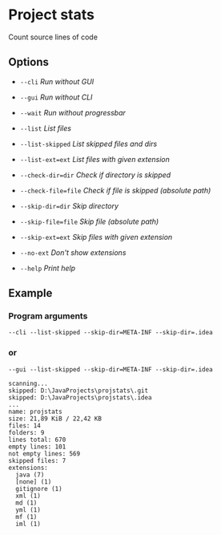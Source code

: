 # Project stats
Count source lines of code
## Options

* `--cli` *Run without GUI*

* `--gui` *Run without CLI*

* `--wait` *Run without progressbar*

* `--list` *List files*

* `--list-skipped` *List skipped files and dirs*

* `--list-ext=ext` *List files with given extension*

* `--check-dir=dir` *Check if directory is skipped*

* `--check-file=file` *Check if file is skipped (absolute path)*

* `--skip-dir=dir` *Skip directory*

* `--skip-file=file` *Skip file (absolute path)*

* `--skip-ext=ext` *Skip files with given extension*

* `--no-ext` *Don't show extensions*

* `--help` *Print help*

## Example
### Program arguments
`--cli --list-skipped --skip-dir=META-INF --skip-dir=.idea`
### or
`--gui --list-skipped --skip-dir=META-INF --skip-dir=.idea`
```
scanning...
skipped: D:\JavaProjects\projstats\.git
skipped: D:\JavaProjects\projstats\.idea
...
name: projstats
size: 21,89 KiB / 22,42 KB
files: 14
folders: 9
lines total: 670
empty lines: 101
not empty lines: 569
skipped files: 7
extensions: 
  java (7)
  [none] (1)
  gitignore (1)
  xml (1)
  md (1)
  yml (1)
  mf (1)
  iml (1)
```
